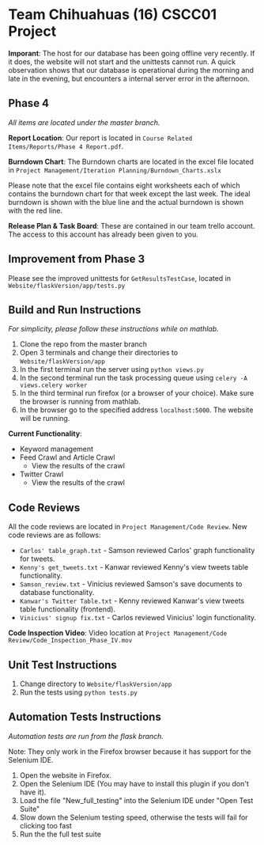 Team Chihuahuas (16) CSCC01 Project
===================================
**Imporant**: The host for our database has been going offline very recently. If it does, the website will not start and the unittests cannot run. A quick observation shows that our database is operational during the morning and late in the evening, but encounters a internal server error in the afternoon.

Phase 4
-------
_All items are located under the master branch._

**Report Location**: Our report is located in `Course Related Items/Reports/Phase 4 Report.pdf`.

**Burndown Chart**: The Burndown charts are located in the excel file located in `Project Management/Iteration Planning/Burndown_Charts.xslx`

Please note that the excel file contains eight worksheets each of which contains the burndown chart for that week except the last week. The ideal burndown is shown with the blue line and the actual burndown is shown with the red line.

**Release Plan & Task Board**: These are contained in our team trello account. The access to this account has already been given to you.

Improvement from Phase 3
------------------------
Please see the improved unittests for `GetResultsTestCase`, located in `Website/flaskVersion/app/tests.py`

Build and Run Instructions
---------------------------
_For simplicity, please follow these instructions while on mathlab._

1. Clone the repo from the master branch
2. Open 3 terminals and change their directories to `Website/flaskVersion/app`
3. In the first terminal run the server using `python views.py`
4. In the second terminal run the task processing queue using `celery -A views.celery worker`
5. In the third terminal run firefox (or a browser of your choice). Make sure the browser is running from mathlab.
6. In the browser go to the specified address `localhost:5000`. The website will be running.

**Current Functionality**:
  
- Keyword management
- Feed Crawl and Article Crawl
  * View the results of the crawl
- Twitter Crawl
  * View the results of the crawl

Code Reviews
------------
All the code reviews are located in `Project Management/Code Review`. New code reviews are as follows:

- `Carlos' table_graph.txt` - Samson reviewed Carlos' graph functionality for tweets.
- `Kenny's get_tweets.txt` - Kanwar reviewed Kenny's view tweets table functionality.
- `Samson_review.txt` - Vinicius reviewed Samson's save documents to database functionality.
- `Kanwar's Twitter Table.txt` - Kenny reviewed Kanwar's view tweets table functionality (frontend).
- `Vinicius' signup fix.txt` - Carlos reviewed Vinicius' login functionality.

**Code Inspection Video**: Video location at `Project Management/Code Review/Code_Inspection_Phase_IV.mov`

Unit Test Instructions
-----------------------

1. Change directory to `Website/flaskVersion/app`
2. Run the tests using `python tests.py`

Automation Tests Instructions
------------------------------
_Automation tests are run from the flask branch._

Note: They only work in the Firefox browser because it has support for the Selenium IDE.

1. Open the website in Firefox.
2. Open the Selenium IDE (You may have to install this plugin if you don't have it).
3. Load the file "New_full_testing" into the Selenium IDE under "Open Test Suite"
4. Slow down the Selenium testing speed, otherwise the tests will fail for clicking too fast
5. Run the the full test suite
